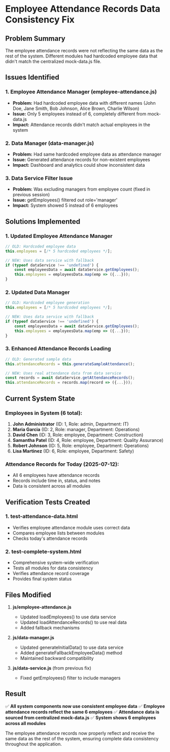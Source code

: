 # Employee Attendance Records Data Consistency Fix

## Problem Summary
The employee attendance records were not reflecting the same data as the rest of the system. Different modules had hardcoded employee data that didn't match the centralized mock-data.js file.

## Issues Identified

### 1. Employee Attendance Manager (employee-attendance.js)
- **Problem:** Had hardcoded employee data with different names (John Doe, Jane Smith, Bob Johnson, Alice Brown, Charlie Wilson)
- **Issue:** Only 5 employees instead of 6, completely different from mock-data.js
- **Impact:** Attendance records didn't match actual employees in the system

### 2. Data Manager (data-manager.js)  
- **Problem:** Had same hardcoded employee data as attendance manager
- **Issue:** Generated attendance records for non-existent employees
- **Impact:** Dashboard and analytics could show inconsistent data

### 3. Data Service Filter Issue
- **Problem:** Was excluding managers from employee count (fixed in previous session)
- **Issue:** getEmployees() filtered out role='manager'
- **Impact:** System showed 5 instead of 6 employees

## Solutions Implemented

### 1. Updated Employee Attendance Manager
```javascript
// OLD: Hardcoded employee data
this.employees = [/* 5 hardcoded employees */];

// NEW: Uses data service with fallback
if (typeof dataService !== 'undefined') {
    const employeesData = await dataService.getEmployees();
    this.employees = employeesData.map(emp => ({...}));
}
```

### 2. Updated Data Manager
```javascript
// OLD: Hardcoded employee generation
this.employees = [/* 5 hardcoded employees */];

// NEW: Uses data service with fallback
if (typeof dataService !== 'undefined') {
    const employeesData = await dataService.getEmployees();
    this.employees = employeesData.map(emp => ({...}));
}
```

### 3. Enhanced Attendance Records Loading
```javascript
// OLD: Generated sample data
this.attendanceRecords = this.generateSampleAttendance();

// NEW: Uses real attendance data from data service
const records = await dataService.getAttendanceRecords();
this.attendanceRecords = records.map(record => ({...}));
```

## Current System State

### Employees in System (6 total):
1. **John Administrator** (ID: 1, Role: admin, Department: IT)
2. **Maria Garcia** (ID: 2, Role: manager, Department: Operations)  
3. **David Chen** (ID: 3, Role: employee, Department: Construction)
4. **Samantha Patel** (ID: 4, Role: employee, Department: Quality Assurance)
5. **Robert Johnson** (ID: 5, Role: employee, Department: Operations)
6. **Lisa Martinez** (ID: 6, Role: employee, Department: Safety)

### Attendance Records for Today (2025-07-12):
- All 6 employees have attendance records
- Records include time in, status, and notes
- Data is consistent across all modules

## Verification Tests Created

### 1. test-attendance-data.html
- Verifies employee attendance module uses correct data
- Compares employee lists between modules
- Checks today's attendance records

### 2. test-complete-system.html
- Comprehensive system-wide verification
- Tests all modules for data consistency
- Verifies attendance record coverage
- Provides final system status

## Files Modified

1. **js/employee-attendance.js**
   - Updated loadEmployees() to use data service
   - Updated loadAttendanceRecords() to use real data
   - Added fallback mechanisms

2. **js/data-manager.js**
   - Updated generateInitialData() to use data service
   - Added generateFallbackEmployeeData() method
   - Maintained backward compatibility

3. **js/data-service.js** (from previous fix)
   - Fixed getEmployees() filter to include managers

## Result
✅ **All system components now use consistent employee data**
✅ **Employee attendance records reflect the same 6 employees**
✅ **Attendance data is sourced from centralized mock-data.js**
✅ **System shows 6 employees across all modules**

The employee attendance records now properly reflect and receive the same data as the rest of the system, ensuring complete data consistency throughout the application.
